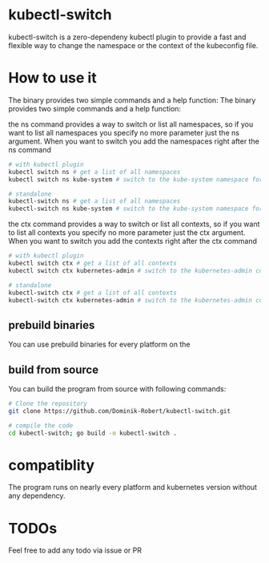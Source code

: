 # kubectl-switch
kubectl-switch is a zero-dependeny kubectl plugin to provide a fast and flexible way to change the namespace or the context of the kubeconfig file.

# How to use it
The binary provides two simple commands and a help function:
The binary provides two simple commands and a help function:
	
the ns command provides a way to switch or list all namespaces, so if you want to list all namespaces you specify no more parameter just the ns argument.
When you want to switch you add the namespaces right after the ns command

```bash
# with kubectl plugin
kubectl switch ns # get a list of all namespaces
kubectl switch ns kube-system # switch to the kube-system namespace for the actual context

# standalone
kubectl-switch ns # get a list of all namespaces
kubectl-switch ns kube-system # switch to the kube-system namespace for the actual context
```

the ctx command provides a way to switch or list all contexts, so if you want to list all contexts you specify no more parameter just the ctx argument.
When you want to switch you add the contexts right after the ctx command

```bash
# with kubectl plugin
kubectl switch ctx # get a list of all contexts
kubectl switch ctx kubernetes-admin # switch to the kubernetes-admin context

# standalone
kubectl-switch ctx # get a list of all contexts
kubectl-switch ctx kubernetes-admin # switch to the kubernetes-admin context
```

## prebuild binaries
You can use prebuild binaries for every platform on the []()

## build from source
You can build the program from source with following commands:
```bash
# Clone the repository
git clone https://github.com/Dominik-Robert/kubectl-switch.git

# compile the code
cd kubectl-switch; go build -o kubectl-switch . 
```

# compatiblity
The program runs on nearly every platform and kubernetes version without any dependency.

# TODOs
Feel free to add any todo via issue or PR 
